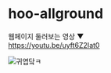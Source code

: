 # hoo-allground


웹페이지 둘러보는 영상 ▼
<br>
https://youtu.be/uyft6Z2Iat0


![귀엽닼ㅋ](https://github.com/parkjunhoo/hoo-allground/assets/56852562/9134e351-6b13-41e2-b0a5-147e9a17904c)
